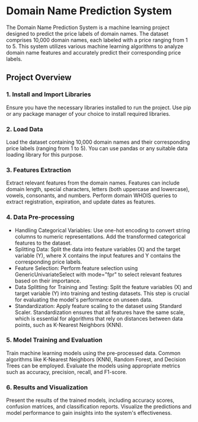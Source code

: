 # Domain Name Prediction System
The Domain Name Prediction System is a machine learning project designed to predict the price labels of domain names. The dataset comprises 10,000 domain names, each labeled with a price ranging from 1 to 5. This system utilizes various machine learning algorithms to analyze domain name features and accurately predict their corresponding price labels.

## Project Overview
### 1. Install and Import Libraries
Ensure you have the necessary libraries installed to run the project. Use pip or any package manager of your choice to install required libraries.

### 2. Load Data
Load the dataset containing 10,000 domain names and their corresponding price labels (ranging from 1 to 5). You can use pandas or any suitable data loading library for this purpose.

### 3. Features Extraction
Extract relevant features from the domain names. Features can include domain length, special characters, letters (both uppercase and lowercase), vowels, consonants, and numbers.
Perform domain WHOIS queries to extract registration, expiration, and update dates as features.
### 4. Data Pre-processing
- Handling Categorical Variables:
Use one-hot encoding to convert string columns to numeric representations.
Add the transformed categorical features to the dataset.
- Splitting Data:
Split the data into feature variables (X) and the target variable (Y), where X contains the input features and Y contains the corresponding price labels.
- Feature Selection:
Perform feature selection using GenericUnivariateSelect with mode="fpr" to select relevant features based on their importance.
- Data Splitting for Training and Testing:
Split the feature variables (X) and target variable (Y) into training and testing datasets. This step is crucial for evaluating the model's performance on unseen data.
- Standardization:
Apply feature scaling to the dataset using Standard Scaler. Standardization ensures that all features have the same scale, which is essential for algorithms that rely on distances between data points, such as K-Nearest Neighbors (KNN).
### 5. Model Training and Evaluation
Train machine learning models using the pre-processed data. Common algorithms like K-Nearest Neighbors (KNN), Random Forest, and Decision Trees can be employed.
Evaluate the models using appropriate metrics such as accuracy, precision, recall, and F1-score.
### 6. Results and Visualization
Present the results of the trained models, including accuracy scores, confusion matrices, and classification reports.
Visualize the predictions and model performance to gain insights into the system's effectiveness.
